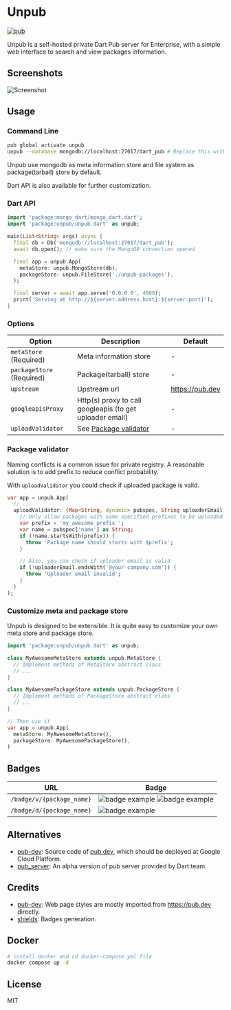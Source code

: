 # Unpub

[![pub](https://img.shields.io/pub/v/unpub.svg)](https://pub.dev/packages/unpub)

Unpub is a self-hosted private Dart Pub server for Enterprise, with a simple web interface to search and view packages information.

## Screenshots

![Screenshot](https://raw.githubusercontent.com/bytedance/unpub/master/assets/screenshot.png)

## Usage

### Command Line

```sh
pub global activate unpub
unpub --database mongodb://localhost:27017/dart_pub # Replace this with production database uri
```

Unpub use mongodb as meta information store and file system as package(tarball) store by default.

Dart API is also available for further customization.

### Dart API

```dart
import 'package:mongo_dart/mongo_dart.dart';
import 'package:unpub/unpub.dart' as unpub;

main(List<String> args) async {
  final db = Db('mongodb://localhost:27017/dart_pub');
  await db.open(); // make sure the MongoDB connection opened

  final app = unpub.App(
    metaStore: unpub.MongoStore(db),
    packageStore: unpub.FileStore('./unpub-packages'),
  );

  final server = await app.serve('0.0.0.0', 4000);
  print('Serving at http://${server.address.host}:${server.port}');
}
```

### Options

| Option | Description | Default |
| --- | --- | --- |
| `metaStore` (Required) | Meta information store | - |
| `packageStore` (Required) | Package(tarball) store | - |
| `upstream` | Upstream url | https://pub.dev |
| `googleapisProxy` | Http(s) proxy to call googleapis (to get uploader email) | - |
| `uploadValidator` | See [Package validator](#package-validator) | - |

### Package validator

Naming conflicts is a common issue for private registry. A reasonable solution is to add prefix to reduce conflict probability.

With `uploadValidator` you could check if uploaded package is valid.

```dart
var app = unpub.App(
  // ...
  uploadValidator: (Map<String, dynamic> pubspec, String uploaderEmail) {
    // Only allow packages with some specified prefixes to be uploaded
    var prefix = 'my_awesome_prefix_';
    var name = pubspec['name'] as String;
    if (!name.startsWith(prefix)) {
      throw 'Package name should starts with $prefix';
    }

    // Also, you can check if uploader email is valid
    if (!uploaderEmail.endsWith('@your-company.com')) {
      throw 'Uploader email invalid';
    }
  }
);
```

### Customize meta and package store

Unpub is designed to be extensible. It is quite easy to customize your own meta store and package store.

```dart
import 'package:unpub/unpub.dart' as unpub;

class MyAwesomeMetaStore extends unpub.MetaStore {
  // Implement methods of MetaStore abstract class
  // ...
}

class MyAwesomePackageStore extends unpub.PackageStore {
  // Implement methods of PackageStore abstract class
  // ...
}

// Then use it
var app = unpub.App(
  metaStore: MyAwesomeMetaStore(),
  packageStore: MyAwesomePackageStore(),
)
```

## Badges

| URL | Badge |
| --- | --- |
| `/badge/v/{package_name}` | ![badge example](https://img.shields.io/static/v1?label=unpub&message=0.1.0&color=orange) ![badge example](https://img.shields.io/static/v1?label=unpub&message=1.0.0&color=blue) |
| `/badge/d/{package_name}` | ![badge example](https://img.shields.io/static/v1?label=downloads&message=123&color=blue) |

## Alternatives

- [pub-dev](https://github.com/dart-lang/pub-dev): Source code of [pub.dev](https://pub.dev), which should be deployed at Google Cloud Platform.
- [pub_server](https://github.com/dart-lang/pub_server): An alpha version of pub server provided by Dart team.

## Credits

- [pub-dev](https://github.com/dart-lang/pub-dev): Web page styles are mostly imported from https://pub.dev directly.
- [shields](https://shields.io): Badges generation.

## Docker 
```sh
# install docker and cd docker-compose.yml file 
docker compose up -d 
```

## License

MIT
